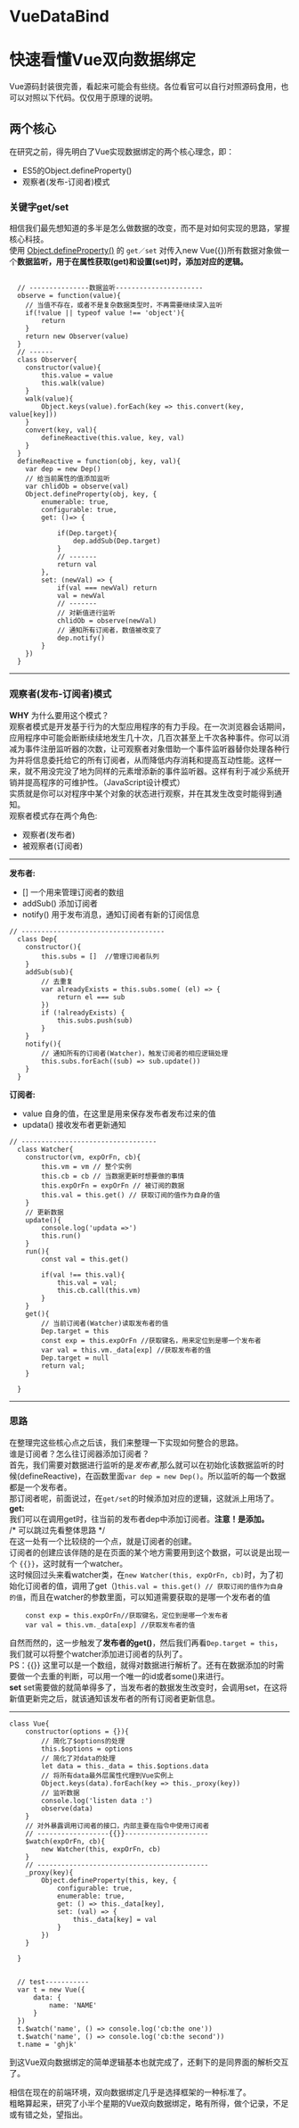 # VueDataBind

# 快速看懂Vue双向数据绑定  
Vue源码封装很完善，看起来可能会有些绕。各位看官可以自行对照源码食用，也可以对照以下代码。仅仅用于原理的说明。   
## 两个核心
在研究之前，得先明白了Vue实现数据绑定的两个核心理念，即：
- ES5的Object.defineProperty()
- 观察者(发布-订阅者)模式
### 关键字get/set
相信我们最先想知道的多半是怎么做数据的改变，而不是对如何实现的思路，掌握核心科技。    
使用 [Object.defineProperty()](https://developer.mozilla.org/zh-CN/docs/Web/JavaScript/Reference/Global_Objects/Object/defineProperty) 的 `get／set` 对传入new Vue({})所有数据对象做一个**数据监听，用于在属性获取(get)和设置(set)时，添加对应的逻辑。**    
```

  // ---------------数据监听----------------------
  observe = function(value){
    // 当值不存在，或者不是复杂数据类型时，不再需要继续深入监听
    if(!value || typeof value !== 'object'){
        return
    }
    return new Observer(value)
  }
  // ------
  class Observer{
    constructor(value){
        this.value = value
        this.walk(value)
    }
    walk(value){
        Object.keys(value).forEach(key => this.convert(key, value[key]))
    }
    convert(key, val){
        defineReactive(this.value, key, val)
    }
  }
  defineReactive = function(obj, key, val){
    var dep = new Dep()
    // 给当前属性的值添加监听
    var chlidOb = observe(val)
    Object.defineProperty(obj, key, {
        enumerable: true,
        configurable: true,
        get: ()=> {
            
            if(Dep.target){
                dep.addSub(Dep.target)
            }
            // -------
            return val
        },
        set: (newVal) => {
            if(val === newVal) return
            val = newVal
            // -------
            // 对新值进行监听
            chlidOb = observe(newVal)
            // 通知所有订阅者，数值被改变了
            dep.notify()
        }
    })
  }
```


****
### 观察者(发布-订阅者)模式
**WHY** 为什么要用这个模式？   
观察者模式是开发基于行为的大型应用程序的有力手段。在一次浏览器会话期间，应用程序中可能会断断续续地发生几十次，几百次甚至上千次各种事件。你可以消减为事件注册监听器的次数，让可观察者对象借助一个事件监听器替你处理各种行为并将信息委托给它的所有订阅者，从而降低内存消耗和提高互动性能。这样一来，就不用没完没了地为同样的元素增添新的事件监听器。这样有利于减少系统开销并提高程序的可维护性。（JavaScript设计模式）    
实质就是你可以对程序中某个对象的状态进行观察，并在其发生改变时能得到通知。    
观察者模式存在两个角色:    
- 观察者(发布者)
- 被观察者(订阅者)    
****
**发布者:**
- [] 一个用来管理订阅者的数组
- addSub() 添加订阅者
- notify() 用于发布消息，通知订阅者有新的订阅信息   
```
// ------------------------------------
  class Dep{
    constructor(){
        this.subs = []  //管理订阅者队列
    }
    addSub(sub){
        // 去重复
        var alreadyExists = this.subs.some( (el) => {
            return el === sub
        })
        if (!alreadyExists) {
            this.subs.push(sub)
        }
    }
    notify(){
        // 通知所有的订阅者(Watcher)，触发订阅者的相应逻辑处理
        this.subs.forEach((sub) => sub.update())
    }
  }
```

**订阅者:**
- value 自身的值，在这里是用来保存发布者发布过来的值
- updata() 接收发布者更新通知
```
// ----------------------------------
  class Watcher{
    constructor(vm, expOrFn, cb){
        this.vm = vm // 整个实例
        this.cb = cb // 当数据更新时想要做的事情
        this.expOrFn = expOrFn // 被订阅的数据
        this.val = this.get() // 获取订阅的值作为自身的值
    }
    // 更新数据
    update(){
        console.log('updata =>')
        this.run()
    }
    run(){
        const val = this.get()
        
        if(val !== this.val){
            this.val = val;
            this.cb.call(this.vm)
        }
    }
    get(){
        // 当前订阅者(Watcher)读取发布者的值
        Dep.target = this 
        const exp = this.expOrFn //获取键名，用来定位到是哪一个发布者
        var val = this.vm._data[exp] //获取发布者的值
        Dep.target = null
        return val;
    }
    
  }
```
****

### 思路
在整理完这些核心点之后该，我们来整理一下实现如何整合的思路。    
谁是订阅者？怎么往订阅器添加订阅者？   
首先，我们需要对数据进行监听的是*发布者*,那么就可以在初始化该数据监听的时候(defineReactive)，在函数里面`var dep = new Dep()`。所以监听的每一个数据都是一个发布者。    
那订阅者呢，前面说过，在`get/set`的时候添加对应的逻辑，这就派上用场了。    
**get:**    
我们可以在调用get时，往当前的发布者dep中添加订阅者。**注意！是添加。**  
/* 可以跳过先看整体思路 */  
在这一处有一个比较绕的一个点，就是订阅者的创建。   
订阅者的创建应该伴随的是在页面的某个地方需要用到这个数据，可以说是出现一个 `{{}}`，这时就有一个watcher。    
这时候回过头来看watcher类，在`new Watcher(this, expOrFn, cb)`时，为了初始化订阅者的值，调用了get（)`this.val = this.get() // 获取订阅的值作为自身的值`，而且在watcher的参数里面，可以知道需要获取的是哪一个发布者的值
```
    const exp = this.expOrFn//获取键名，定位到是哪一个发布者
    var val = this.vm._data[exp] //获取发布者的值
```
自然而然的，这一步触发了**发布者的get()**，然后我们再看`Dep.target = this`，我们就可以将整个watcher添加进订阅者的队列了。    
PS：{{}} 这里可以是一个数组，就得对数据进行解析了。还有在数据添加的时需要做一个去重的判断，可以用一个唯一的id或者some()来进行。    
**set**
set需要做的就简单得多了，当发布者的数据发生改变时，会调用set，在这将新值更新完之后，就该通知该发布者的所有订阅者更新信息。
****
```
class Vue{
    constructor(options = {}){
        // 简化了$options的处理
        this.$options = options
        // 简化了对data的处理
        let data = this._data = this.$options.data
        // 将所有data最外层属性代理到Vue实例上
        Object.keys(data).forEach(key => this._proxy(key))
        // 监听数据
        console.log('listen data :')
        observe(data)
    }
    // 对外暴露调用订阅者的接口，内部主要在指令中使用订阅者
    // ------------------{{}}---------------------
    $watch(expOrFn, cb){
        new Watcher(this, expOrFn, cb)
    }
    // -------------------------------------------
    _proxy(key){
        Object.defineProperty(this, key, {
            configurable: true,
            enumerable: true,
            get: () => this._data[key],
            set: (val) => {
                this._data[key] = val
            } 
        })
    }
    
  }


  // test-----------
  var t = new Vue({
      data: {
          name: 'NAME'
      }
  })
  t.$watch('name', () => console.log('cb:the one'))
  t.$watch('name', () => console.log('cb:the second'))
  t.name = 'ghjk'
```

到这Vue双向数据绑定的简单逻辑基本也就完成了，还剩下的是同界面的解析交互了。

相信在现在的前端环境，双向数据绑定几乎是选择框架的一种标准了。    
粗略算起来，研究了小半个星期的Vue双向数据绑定，略有所得，做个记录，不足或有错之处，望指出。  